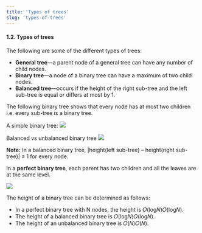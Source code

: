 ```yaml
---
title: 'Types of trees'
slug: 'types-of-trees'
---
```


#### 1.2. Types of trees

The following are some of the different types of trees:

- **General tree**—a parent node of a general tree can have any number of child nodes.
- **Binary tree**—a node of a binary tree can have a maximum of two child nodes.
- **Balanced tree**—occurs if the height of the right sub-tree and the left sub-tree is equal or differs at most by 1.

The following binary tree shows that every node has at most two children i.e. every sub-tree is a binary tree.

A simple binary tree:
![](https://static.meri.garden/f11919173adb3a5bf2d8a3a73e1d8d17.png)


Balanced vs unbalanced binary tree
![](https://static.meri.garden/be943b3395bbc45fba7b5603b56630d7.png)

**Note:** In a balanced binary tree, |height(left sub-tree) – height(right sub-tree)| ≤ 1 for every node.

In a **perfect binary tree**, each parent has two children and all the leaves are at the same level.

![](https://static.meri.garden/8490dc64409c3f8fa043a0cfda5e3be2.png)

The height of a binary tree can be determined as follows:

- In a perfect binary tree with N nodes, the height is 𝑂(log𝑁)𝑂(log⁡𝑁).
- The height of a balanced binary tree is 𝑂(log𝑁)𝑂(log⁡𝑁).
- The height of an unbalanced binary tree is 𝑂(𝑁)𝑂(𝑁).